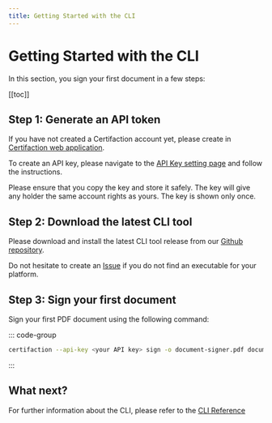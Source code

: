 ```yaml
---
title: Getting Started with the CLI
---
```


# Getting Started with the CLI

In this section, you sign your first document in a few steps:

[[toc]]

## Step 1: Generate an API token

If you have not created a Certifaction account yet, please create in
[Certifaction web application](https://app.certifaction.io).

To create an API key, please navigate
to the [API Key setting page](https://app.certifaction.io/settings/api-keys)
and follow the instructions.

Please ensure that you copy the key and
store it safely. The key will give any holder the same account rights
as yours. The key is shown only once.

## Step 2: Download the latest CLI tool

Please download and install the latest CLI tool release from our [Github repository](https://github.com/certifaction/cli/releases/latest).

Do not hesitate to create an [Issue](https://github.com/certifaction/cli/issues) if you do
not find an executable for your platform.

## Step 3: Sign your first document

Sign your first PDF document using the following command:

::: code-group

```bash
certifaction --api-key <your API key> sign -o document-signer.pdf document.pdf

```

:::

## What next?

For further information about the CLI, please refer to the [CLI Reference](/references/cli)
